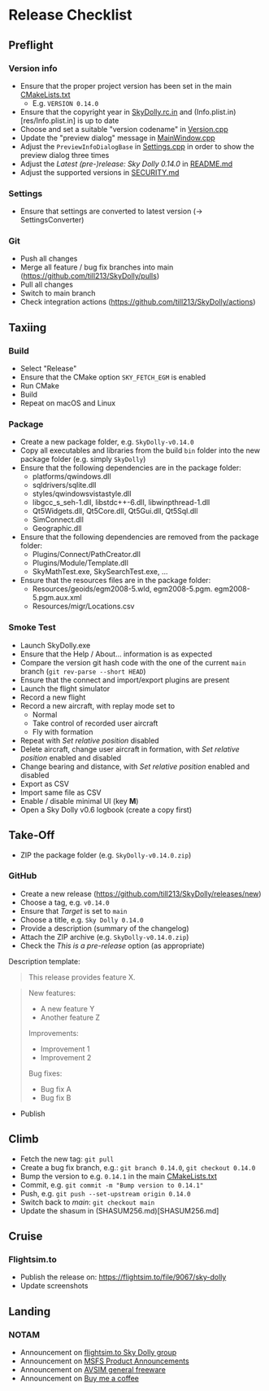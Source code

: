 
# Release Checklist

## Preflight
### Version info
- Ensure that the proper project version has been set in the main [CMakeLists.txt](CMakeLists.txt)
  * E.g. `VERSION 0.14.0`
- Ensure that the copyright year in [SkyDolly.rc.in](res/SkyDolly.rc.in) and (Info.plist.in)[res/Info.plist.in] is up to date
- Choose and set a suitable "version codename" in [Version.cpp](src/Kernel/src/Version.cpp)
- Update the "preview dialog" message in [MainWindow.cpp](src/UserInterface/src/MainWindow.cpp)
- Adjust the `PreviewInfoDialogBase` in [Settings.cpp](src/Kernel/src/Settings.cpp) in order to show the preview dialog three times
- Adjust the _Latest (pre-)release: Sky Dolly 0.14.0_ in [README.md](README.md)
- Adjust the supported versions in [SECURITY.md](SECURITY.md)

### Settings
- Ensure that settings are converted to latest version (-> SettingsConverter)

### Git
- Push all changes
- Merge all feature / bug fix branches into main  (https://github.com/till213/SkyDolly/pulls)
- Pull all changes
- Switch to main branch
- Check integration actions (https://github.com/till213/SkyDolly/actions)

## Taxiing
### Build
- Select "Release"
- Ensure that the CMake option `SKY_FETCH_EGM` is enabled
- Run CMake
- Build
- Repeat on macOS and Linux

### Package
- Create a new package folder, e.g. `SkyDolly-v0.14.0`
- Copy all executables and libraries from the build `bin` folder into the new package folder (e.g. simply `SkyDolly`)
- Ensure that the following dependencies are in the package folder:
  * platforms/qwindows.dll
  * sqldrivers/sqlite.dll
  * styles/qwindowsvistastyle.dll
  * libgcc_s_seh-1.dll, libstdc++-6.dll, libwinpthread-1.dll
  * Qt5Widgets.dll, Qt5Core.dll, Qt5Gui.dll, Qt5Sql.dll
  * SimConnect.dll
  * Geographic.dll
- Ensure that the following dependencies are removed from the package folder:
  * Plugins/Connect/PathCreator.dll
  * Plugins/Module/Template.dll
  * SkyMathTest.exe, SkySearchTest.exe, ...
- Ensure that the resources files are in the package folder:
  * Resources/geoids/egm2008-5.wld, egm2008-5.pgm. egm2008-5.pgm.aux.xml
  * Resources/migr/Locations.csv

### Smoke Test
- Launch SkyDolly.exe
- Ensure that the Help / About... information is as expected
- Compare the version git hash code with the one of the current `main` branch (`git rev-parse --short HEAD`)
- Ensure that the connect and import/export plugins are present
- Launch the flight simulator
- Record a new flight
- Record a new aircraft, with replay mode set to
  * Normal
  * Take control of recorded user aircraft
  * Fly with formation
- Repeat with _Set relative position_ disabled
- Delete aircraft, change user aircraft in formation, with  _Set relative position_ enabled and disabled
- Change bearing and distance, with  _Set relative position_ enabled and disabled
- Export as CSV
- Import same file as CSV
- Enable / disable minimal UI (key **M**)
- Open a Sky Dolly v0.6 logbook (create a copy first)

## Take-Off
- ZIP the package folder (e.g. `SkyDolly-v0.14.0.zip`)

### GitHub
- Create a new release (https://github.com/till213/SkyDolly/releases/new)
- Choose a tag, e.g. `v0.14.0`
- Ensure that _Target_ is set to `main`
- Choose a title, e.g. `Sky Dolly 0.14.0`
- Provide a description (summary of the changelog)
- Attach the ZIP archive (e.g. `SkyDolly-v0.14.0.zip`)
- Check the _This is a pre-release_ option (as appropriate)

Description template:

> This release provides feature X.

> New features:
> - A new feature Y
> - Another feature Z
>
> Improvements:
> - Improvement 1
> - Improvement 2
>
> Bug fixes:
> - Bug fix A
> - Bug fix B

- Publish

## Climb
- Fetch the new tag: `git pull`
- Create a bug fix branch, e.g.: `git branch 0.14.0`, `git checkout 0.14.0`
- Bump the version to e.g. `0.14.1` in the main [CMakeLists.txt](CMakeLists.txt)
- Commit, e.g. `git commit -m "Bump version to 0.14.1"`
- Push, e.g. `git push --set-upstream origin 0.14.0`
- Switch back to _main_: `git checkout main`
- Update the shasum in (SHASUM256.md)[SHASUM256.md]

## Cruise

### Flightsim.to
- Publish the release on: https://flightsim.to/file/9067/sky-dolly
- Update screenshots

## Landing

### NOTAM
- Announcement on [flightsim.to Sky Dolly group](https://flightsim.to/group/9067/sky-dolly)
- Announcement on [MSFS Product Announcements](https://forums.flightsimulator.com/t/update-0-10-sky-dolly-flight-recorder-with-formation-replay-logbook-import-export-till213/497107/)
- Announcement on [AVSIM general freeware](https://www.avsim.com/forums/topic/600337-sky-dolly-free-flight-recorder-replay-app-fs2020/)
- Announcement on [Buy me a coffee](https://www.buymeacoffee.com/)
